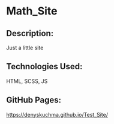 # Math_Site  

## Description:
Just a little site

## Technologies Used:
HTML, SCSS, JS

## GitHub Pages:
https://denyskuchma.github.io/Test_Site/
